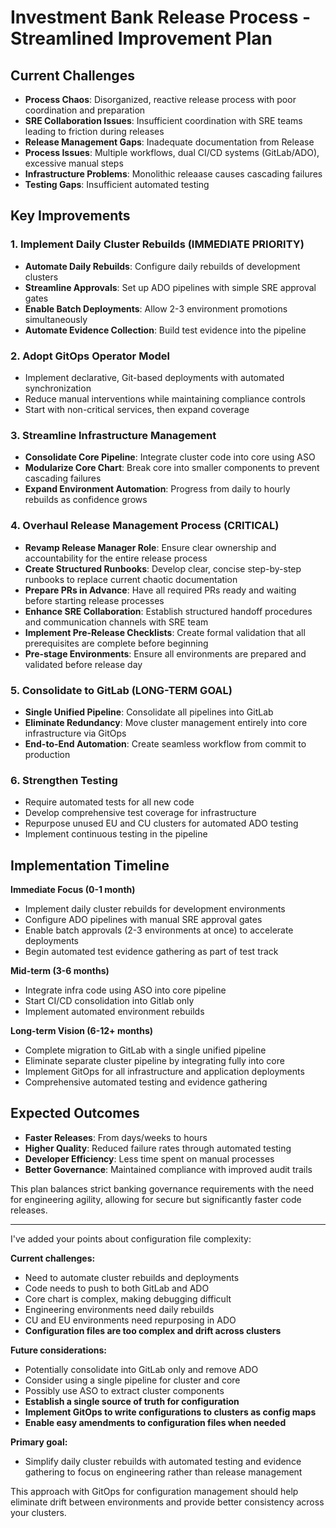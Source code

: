 # Investment Bank Release Process - Streamlined Improvement Plan

## Current Challenges

- **Process Chaos**: Disorganized, reactive release process with poor coordination and preparation
- **SRE Collaboration Issues**: Insufficient coordination with SRE teams leading to friction during releases
- **Release Management Gaps**: Inadequate documentation from Release 
- **Process Issues**: Multiple workflows, dual CI/CD systems (GitLab/ADO), excessive manual steps
- **Infrastructure Problems**: Monolithic releaase causes cascading failures
- **Testing Gaps**: Insufficient automated testing

## Key Improvements

### 1. Implement Daily Cluster Rebuilds (IMMEDIATE PRIORITY)
- **Automate Daily Rebuilds**: Configure daily rebuilds of development clusters
- **Streamline Approvals**: Set up ADO pipelines with simple SRE approval gates
- **Enable Batch Deployments**: Allow 2-3 environment promotions simultaneously
- **Automate Evidence Collection**: Build test evidence into the pipeline

### 2. Adopt GitOps Operator Model
- Implement declarative, Git-based deployments with automated synchronization
- Reduce manual interventions while maintaining compliance controls
- Start with non-critical services, then expand coverage

### 3. Streamline Infrastructure Management
- **Consolidate Core Pipeline**: Integrate cluster code into core using ASO
- **Modularize Core Chart**: Break core into smaller components to prevent cascading failures
- **Expand Environment Automation**: Progress from daily to hourly rebuilds as confidence grows

### 4. Overhaul Release Management Process (CRITICAL)
- **Revamp Release Manager Role**: Ensure clear ownership and accountability for the entire release process
- **Create Structured Runbooks**: Develop clear, concise step-by-step runbooks to replace current chaotic documentation
- **Prepare PRs in Advance**: Have all required PRs ready and waiting before starting release processes
- **Enhance SRE Collaboration**: Establish structured handoff procedures and communication channels with SRE team
- **Implement Pre-Release Checklists**: Create formal validation that all prerequisites are complete before beginning
- **Pre-stage Environments**: Ensure all environments are prepared and validated before release day

### 5. Consolidate to GitLab (LONG-TERM GOAL)
- **Single Unified Pipeline**: Consolidate all pipelines into GitLab
- **Eliminate Redundancy**: Move cluster management entirely into core infrastructure via GitOps
- **End-to-End Automation**: Create seamless workflow from commit to production

### 6. Strengthen Testing
- Require automated tests for all new code
- Develop comprehensive test coverage for infrastructure
- Repurpose unused EU and CU clusters for automated ADO testing
- Implement continuous testing in the pipeline

## Implementation Timeline

**Immediate Focus (0-1 month)**
- Implement daily cluster rebuilds for development environments
- Configure ADO pipelines with manual SRE approval gates
- Enable batch approvals (2-3 environments at once) to accelerate deployments
- Begin automated test evidence gathering as part of test track

**Mid-term (3-6 months)**
- Integrate infra code using ASO into core pipeline
- Start CI/CD consolidation into Gitlab only
- Implement automated environment rebuilds

**Long-term Vision (6-12+ months)**
- Complete migration to GitLab with a single unified pipeline
- Eliminate separate cluster pipeline by integrating fully into core
- Implement GitOps for all infrastructure and application deployments
- Comprehensive automated testing and evidence gathering

## Expected Outcomes

- **Faster Releases**: From days/weeks to hours
- **Higher Quality**: Reduced failure rates through automated testing
- **Developer Efficiency**: Less time spent on manual processes
- **Better Governance**: Maintained compliance with improved audit trails

This plan balances strict banking governance requirements with the need for engineering agility, allowing for secure but significantly faster code releases.


---
I've added your points about configuration file complexity:

**Current challenges:**
- Need to automate cluster rebuilds and deployments
- Code needs to push to both GitLab and ADO
- Core chart is complex, making debugging difficult
- Engineering environments need daily rebuilds
- CU and EU environments need repurposing in ADO
- **Configuration files are too complex and drift across clusters**

**Future considerations:**
- Potentially consolidate into GitLab only and remove ADO
- Consider using a single pipeline for cluster and core
- Possibly use ASO to extract cluster components
- **Establish a single source of truth for configuration**
- **Implement GitOps to write configurations to clusters as config maps**
- **Enable easy amendments to configuration files when needed**

**Primary goal:**
- Simplify daily cluster rebuilds with automated testing and evidence gathering to focus on engineering rather than release management

This approach with GitOps for configuration management should help eliminate drift between environments and provide better consistency across your clusters.